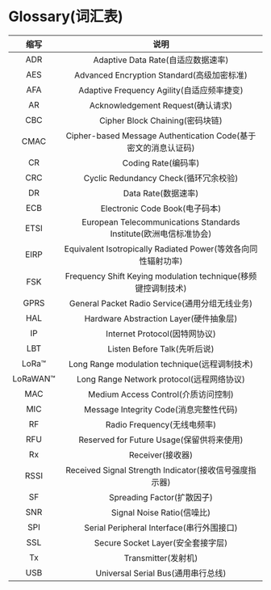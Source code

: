 # Glossary(词汇表)

| 缩写 | 说明|
| :---: | :---: |
| ADR | Adaptive Data Rate(自适应数据速率) |
| AES | Advanced Encryption Standard(高级加密标准) |
| AFA | Adaptive Frequency Agility(自适应频率捷变) |
| AR | Acknowledgement Request(确认请求) |
| CBC | Cipher Block Chaining(密码块链) |
| CMAC | Cipher-based Message Authentication Code(基于密文的消息认证码) |
| CR | Coding Rate(编码率) |
| CRC | Cyclic Redundancy Check(循环冗余校验) |
| DR | Data Rate(数据速率) |
| ECB | Electronic Code Book(电子码本) |
| ETSI | European Telecommunications Standards Institute(欧洲电信标准协会) |
| EIRP | Equivalent Isotropically Radiated Power(等效各向同性辐射功率) |
| FSK | Frequency Shift Keying modulation technique(移频键控调制技术) |
| GPRS | General Packet Radio Service(通用分组无线业务) |
| HAL | Hardware Abstraction Layer(硬件抽象层) |
| IP | Internet Protocol(因特网协议) |
| LBT | Listen Before Talk(先听后说) |
| LoRa™ | Long Range modulation technique(远程调制技术) |
| LoRaWAN™ | Long Range Network protocol(远程网络协议) |
| MAC | Medium Access Control(介质访问控制) |
| MIC | Message Integrity Code(消息完整性代码) |
| RF | Radio Frequency(无线电频率) |
| RFU | Reserved for Future Usage(保留供将来使用) |
| Rx | Receiver(接收器) |
| RSSI | Received Signal Strength Indicator(接收信号强度指示器) |
| SF | Spreading Factor(扩散因子) |
| SNR | Signal Noise Ratio(信噪比) |
| SPI | Serial Peripheral Interface(串行外围接口) |
| SSL | Secure Socket Layer(安全套接字层) |
| Tx | Transmitter(发射机) |
| USB | Universal Serial Bus(通用串行总线) |
